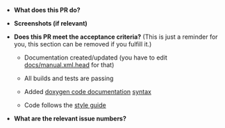 * **What does this PR do?**

* **Screenshots (if relevant)**

* **Does this PR meet the acceptance criteria?** (This is just a reminder for you,
  this section can be removed if you fulfill it.)

   - Documentation created/updated (you have to edit
     [docs/manual.xml.head](https://www.github.com/neomutt/neomutt/blob/master/docs/manual.xml.head)
     for that)

   - All builds and tests are passing

   - Added [doxygen code documentation](https://neomutt.org/dev/doxygen)
     [syntax](http://www.stack.nl/~dimitri/doxygen/manual/docblocks.html)

   - Code follows the [style guide](https://neomutt.org/dev/coding-style)

* **What are the relevant issue numbers?**
